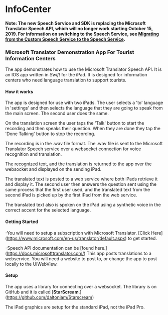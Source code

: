 # InfoCenter

**Note: The new Speech Service and SDK is replacing the Microsoft Translator Speech API, which will no longer work starting October 15, 2019. For information on switching to the Speech Service, see [Migrating from the Custom Speech Service to the Speech Service](https://review.docs.microsoft.com/en-us/azure/cognitive-services/speech-service/how-to-migrate-from-custom-speech-service).**

### Microsoft Translator Demonstration App For Tourist Information Centers
The app demonstrates how to use the Microsoft Translator Speech API. It is an IOS app written in *Swift* for the iPad. It is designed for information centers who need language translation to support tourists. 

#### How it works
The app is designed for use with two iPads. The user selects a 'to' language in 'settings' and then selects the language that they are going to speak from the main screen. The second user does the same.

On the translation screen the user taps the 'Talk' button to start the recording and then speaks their question. When they are done they tap the 'Done Talking' button to stop the recording.

The recording is in the .wav file format. The .wav file is sent to the Microsoft Translator Speech service over a websocket connection for voice recognition and translation.

The recognized text, and the translation is returned to the app over the websocket and displayed on the sending iPad.

The translated text is posted to a web service where both iPads retrieve it and display it. The second user then answers the question sent using the same process that the first user used, and the translated text from the second iPad is picked up by the first iPad from the web service.

The translated text also is spoken on the iPad using a synthetic voice in the correct accent for the selected language.

#### Getting Started
-You will need to setup a subscription with Microsoft Translator. [Click Here] (https://www.microsoft.com/en-us/translator/default.aspx) to get started.

-Speech API documentation can be [found here.] (https://docs.microsofttranslator.com/)
This app posts translations to a webservice. You will need a website to post to, or change the app to post locally to the UIWebView.

#### Setup
The app uses a library for connecting over a websocket. The library is on GitHub and it is called [**StarScream**.] (https://github.com/daltoniam/Starscream)

The iPad graphics are setup for the standard iPad, not the iPad Pro.

